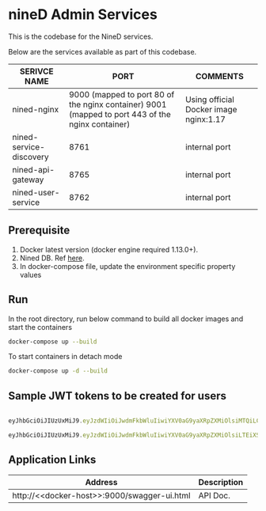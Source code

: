 # nineD Admin Services

This is the codebase for the NineD services.

Below are the services available as part of this codebase.

|SERIVCE NAME | PORT | COMMENTS |
--- | --- | ---
nined-nginx | 9000 (mapped to port 80 of the nginx container) 9001 (mapped to port 443 of the nginx container) | Using official Docker image nginx:1.17
nined-service-discovery | 8761 | internal port |
nined-api-gateway | 8765 | internal port|
nined-user-service | 8762 |internal port |

## Prerequisite
1. Docker latest version (docker engine required 1.13.0+).
2. Nined DB. Ref [here](https://github.com/NineDDigital/nined-database).
3. In docker-compose file, update the environment specific property values 

## Run
In the root directory, run below command to build all docker images and start the containers

```bash
docker-compose up --build
```
To start containers in detach mode
```bash
docker-compose up -d --build
```


## Sample JWT tokens to be created for users
```javascript 

eyJhbGciOiJIUzUxMiJ9.eyJzdWIiOiJwdmFkbWluIiwiYXV0aG9yaXRpZXMiOlsiMTQiLCIxOSIsIjI0IiwiMzQiXSwidXNlcklkIjoxLCJjbGllbnRJZCI6MSwib3JnSWQiOjEsInJvbGUiOiJST0xFX1BST1ZJREVSX0FETUlOIiwibGFuZyI6ImVuX1VTIiwiaWF0IjoxNTgzNzg2NTI2LCJleHAiOjE1ODM3OTAxMjYsImp0aSI6ImM3NzEzNWFiLWU2ODgtNDlhMS04ZjZhLWZiZTAzNTYxOWRlZiJ9.rwNuQqIS8degysCk6y4txoOMHciWm3ObfPU42M1YYQrMrBoxcB_OUtNq49fcaLTiMZL0C_j_L6bj08DVl3HKDA

eyJhbGciOiJIUzUxMiJ9.eyJzdWIiOiJwdmFkbWluIiwiYXV0aG9yaXRpZXMiOlsiLTEiXSwidXNlcklkIjoxLCJjbGllbnRJZCI6MSwib3JnSWQiOjEsInJvbGUiOiJST0xFX1BST1ZJREVSX0FETUlOIiwibGFuZyI6ImVuX1VTIiwiaWF0IjoxNTg0MzMzNjIzLCJleHAiOjE1ODQzMzQ1MjMsImp0aSI6IjgyYzllYmNkLTFkYjktNDg0MC04YjFmLTdlYzBmZmEyMjY5ZiJ9.THFCHdpueByISTxGMxlGPe1xy0_nD4_VxANFoqKSwv5_1D8ak-9SmcvhJBHOkXYN0blWSnVmuw_e7ZTIeqFqkg

```

## Application Links
Address | Description
--- | ---
http://<\<docker-host>\>:9000/swagger-ui.html | API Doc.
